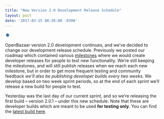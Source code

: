 ```yaml
---
title: "New Version 2.0 Development Release Schedule" 
layout: post
date: '2017-03-25 00:30:00 -0300'
---
```

        
[![favicon](favicon.png)](favicon.png)

OpenBazaar version 2.0 development continues, and we’ve decided to change our development release schedule. Previously we posted our roadmap which contained various [milestones](https://trello.com/b/dF6ymHGU/openbazaar-high-level-roadmap) where we would create developer releases for people to test new functionality. We’re still keeping the milestones, and will still publish releases when we reach each new milestone, but in order to get more frequent testing and community feedback _we’ll also be publishing developer builds every two weeks_. We develop based on two week sprint periods, so at the end of each sprint we’ll release a new build for people to test.

Yesterday was the last day of our current sprint, and so we’re releasing the first build – version 2.0.1 – under this new schedule. Note that these are developer builds which are meant to be used **for testing only**. You can find the [latest build here](https://github.com/OpenBazaar/openbazaar-desktop/releases).